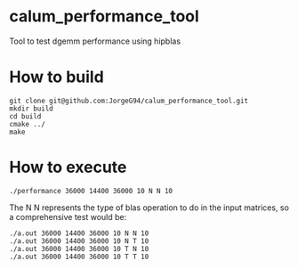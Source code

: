 # calum_performance_tool
Tool to test dgemm performance using hipblas

# How to build 

```
git clone git@github.com:JorgeG94/calum_performance_tool.git
mkdir build 
cd build
cmake ../
make 
```

# How to execute 

`./performance 36000 14400 36000 10 N N 10` 

The N N represents the type of blas operation to do in the input matrices, so a comprehensive test would be:

```
./a.out 36000 14400 36000 10 N N 10 
./a.out 36000 14400 36000 10 N T 10 
./a.out 36000 14400 36000 10 T N 10
./a.out 36000 14400 36000 10 T T 10
```

